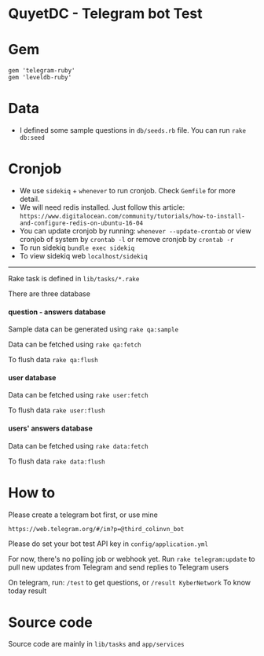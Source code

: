 # QuyetDC - Telegram bot Test 

# Gem

```
gem 'telegram-ruby'
gem 'leveldb-ruby'
```

# Data

- I defined some sample questions in `db/seeds.rb` file. You can run `rake db:seed`

# Cronjob

- We use `sidekiq` + `whenever` to run cronjob. Check `Gemfile` for more detail.
- We will need redis installed. Just follow this article: `https://www.digitalocean.com/community/tutorials/how-to-install-and-configure-redis-on-ubuntu-16-04`
- You can update cronjob by running: `whenever --update-crontab` 
    or view cronjob of system by `crontab -l`
    or remove cronjob by `crontab -r`
- To run sidekiq `bundle exec sidekiq`
- To view sidekiq web `localhost/sidekiq`



-----------------------------------------

Rake task is defined in `lib/tasks/*.rake`

There are three database

#### question - answers database

Sample data can be generated using `rake qa:sample`

Data can be fetched using `rake qa:fetch`

To flush data `rake qa:flush`

#### user database

Data can be fetched using `rake user:fetch`

To flush data `rake user:flush`

#### users' answers database

Data can be fetched using `rake data:fetch`

To flush data `rake data:flush`

# How to

Please create a telegram bot first, or use mine 

```
https://web.telegram.org/#/im?p=@third_colinvn_bot
```

Please do set your bot test API key in `config/application.yml`

For now, there's no polling job or webhook yet.
Run 
```rake telegram:update```
to pull new updates from Telegram and send replies to Telegram users

On telegram, run: 
```/test```
to get questions, or
```/result KyberNetwork```
To know today result

# Source code

Source code are mainly in `lib/tasks` and `app/services`